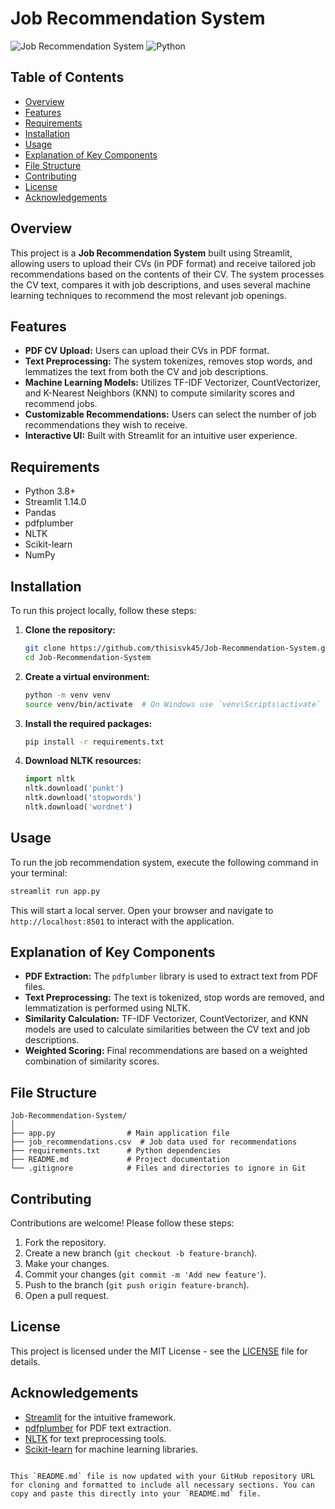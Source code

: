 
# Job Recommendation System

![Job Recommendation System](https://img.shields.io/badge/Streamlit-v1.14.0-brightgreen) ![Python](https://img.shields.io/badge/Python-3.8-blue)

## Table of Contents

- [Overview](#overview)
- [Features](#features)
- [Requirements](#requirements)
- [Installation](#installation)
- [Usage](#usage)
- [Explanation of Key Components](#explanation-of-key-components)
- [File Structure](#file-structure)
- [Contributing](#contributing)
- [License](#license)
- [Acknowledgements](#acknowledgements)

## Overview

This project is a **Job Recommendation System** built using Streamlit, allowing users to upload their CVs (in PDF format) and receive tailored job recommendations based on the contents of their CV. The system processes the CV text, compares it with job descriptions, and uses several machine learning techniques to recommend the most relevant job openings.

## Features

- **PDF CV Upload:** Users can upload their CVs in PDF format.
- **Text Preprocessing:** The system tokenizes, removes stop words, and lemmatizes the text from both the CV and job descriptions.
- **Machine Learning Models:** Utilizes TF-IDF Vectorizer, CountVectorizer, and K-Nearest Neighbors (KNN) to compute similarity scores and recommend jobs.
- **Customizable Recommendations:** Users can select the number of job recommendations they wish to receive.
- **Interactive UI:** Built with Streamlit for an intuitive user experience.

## Requirements

- Python 3.8+
- Streamlit 1.14.0
- Pandas
- pdfplumber
- NLTK
- Scikit-learn
- NumPy

## Installation

To run this project locally, follow these steps:

1. **Clone the repository:**
   ```bash
   git clone https://github.com/thisisvk45/Job-Recommendation-System.git
   cd Job-Recommendation-System
   ```

2. **Create a virtual environment:**
   ```bash
   python -m venv venv
   source venv/bin/activate  # On Windows use `venv\Scripts\activate`
   ```

3. **Install the required packages:**
   ```bash
   pip install -r requirements.txt
   ```

4. **Download NLTK resources:**
   ```python
   import nltk
   nltk.download('punkt')
   nltk.download('stopwords')
   nltk.download('wordnet')
   ```

## Usage

To run the job recommendation system, execute the following command in your terminal:

```bash
streamlit run app.py
```

This will start a local server. Open your browser and navigate to `http://localhost:8501` to interact with the application.

## Explanation of Key Components

- **PDF Extraction:** The `pdfplumber` library is used to extract text from PDF files.
- **Text Preprocessing:** The text is tokenized, stop words are removed, and lemmatization is performed using NLTK.
- **Similarity Calculation:** TF-IDF Vectorizer, CountVectorizer, and KNN models are used to calculate similarities between the CV text and job descriptions.
- **Weighted Scoring:** Final recommendations are based on a weighted combination of similarity scores.

## File Structure

```
Job-Recommendation-System/
│
├── app.py                # Main application file
├── job_recommendations.csv  # Job data used for recommendations
├── requirements.txt      # Python dependencies
├── README.md             # Project documentation
└── .gitignore            # Files and directories to ignore in Git
```

## Contributing

Contributions are welcome! Please follow these steps:

1. Fork the repository.
2. Create a new branch (`git checkout -b feature-branch`).
3. Make your changes.
4. Commit your changes (`git commit -m 'Add new feature'`).
5. Push to the branch (`git push origin feature-branch`).
6. Open a pull request.

## License

This project is licensed under the MIT License - see the [LICENSE](LICENSE) file for details.

## Acknowledgements

- [Streamlit](https://streamlit.io/) for the intuitive framework.
- [pdfplumber](https://github.com/jsvine/pdfplumber) for PDF text extraction.
- [NLTK](https://www.nltk.org/) for text preprocessing tools.
- [Scikit-learn](https://scikit-learn.org/stable/) for machine learning libraries.
```

This `README.md` file is now updated with your GitHub repository URL for cloning and formatted to include all necessary sections. You can copy and paste this directly into your `README.md` file.
